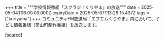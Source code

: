 +++
title = """学校情報番組「スクラジ！くりやま」の放送"""
date = 2025-05-04T06:00:00.000Z
expiryDate = 2025-05-07T13:28:15.437Z
tags = ["kuriyama"]
+++
コミュニティFM放送局「エフエムくりやま」内において、子ども情報番組（栗山町制作番組）を放送します。

[[source]](https://www.town.kuriyama.hokkaido.jp/soshiki/53/31279.html)
